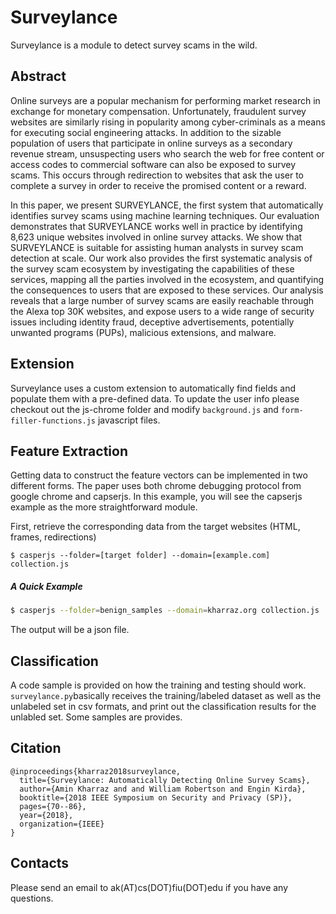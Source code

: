
# Surveylance
Surveylance is a module to detect survey scams in the wild. 

## Abstract

Online surveys are a popular mechanism for performing market research in exchange for monetary compensation.
Unfortunately, fraudulent survey websites are similarly rising in
popularity among cyber-criminals as a means for executing social
engineering attacks. In addition to the sizable population of users
that participate in online surveys as a secondary revenue stream,
unsuspecting users who search the web for free content or access
codes to commercial software can also be exposed to survey scams.
This occurs through redirection to websites that ask the user to
complete a survey in order to receive the promised content or a
reward.

In this paper, we present SURVEYLANCE, the first system
that automatically identifies survey scams using machine learning
techniques. Our evaluation demonstrates that SURVEYLANCE
works well in practice by identifying 8,623 unique websites
involved in online survey attacks. We show that SURVEYLANCE is
suitable for assisting human analysts in survey scam detection at
scale. Our work also provides the first systematic analysis of the
survey scam ecosystem by investigating the capabilities of these
services, mapping all the parties involved in the ecosystem, and
quantifying the consequences to users that are exposed to these
services. Our analysis reveals that a large number of survey scams
are easily reachable through the Alexa top 30K websites, and
expose users to a wide range of security issues including identity
fraud, deceptive advertisements, potentially unwanted programs
(PUPs), malicious extensions, and malware.

## Extension
Surveylance uses a custom extension to automatically find fields and populate them with a pre-defined data. To update the user info please checkout out the js-chrome folder and modify ```background.js``` and ```form-filler-functions.js``` javascript files. 

## Feature Extraction

Getting data to construct the feature vectors can be implemented in two different forms. 
The paper uses both chrome debugging protocol from google chrome and capserjs. In this example,
you will see the capserjs example as the more straightforward module.

First, retrieve the corresponding data from the target websites (HTML, frames, redirections)

``` $ casperjs --folder=[target folder] --domain=[example.com] collection.js ```



 ##### A Quick Example

```sh
$ casperjs --folder=benign_samples --domain=kharraz.org collection.js

```
The output will be a json file. 

## Classification

 A code sample is provided on how the training and testing should work. 
```surveylance.py```basically receives the training/labeled dataset as well as the unlabeled set in csv formats, and print out the 
classification results for the unlabled set. Some samples are provides.

## Citation 
```
@inproceedings{kharraz2018surveylance,
  title={Surveylance: Automatically Detecting Online Survey Scams},
  author={Amin Kharraz and and William Robertson and Engin Kirda},
  booktitle={2018 IEEE Symposium on Security and Privacy (SP)},
  pages={70--86},
  year={2018},
  organization={IEEE}
}
```
## Contacts
Please send an email to ak(AT)cs(DOT)fiu(DOT)edu if you have any questions. 
